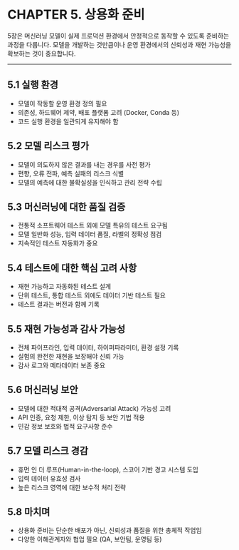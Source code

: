 # CHAPTER 5. 상용화 준비

5장은 머신러닝 모델이 실제 프로덕션 환경에서 안정적으로 동작할 수 있도록 준비하는 과정을 다룹니다. 모델을 개발하는 것만큼이나 운영 환경에서의 신뢰성과 재현 가능성을 확보하는 것이 중요합니다.

---

## 5.1 실행 환경

- 모델이 작동할 운영 환경 정의 필요
- 의존성, 하드웨어 제약, 배포 플랫폼 고려 (Docker, Conda 등)
- 코드 실행 환경을 일관되게 유지해야 함

## 5.2 모델 리스크 평가

- 모델이 의도하지 않은 결과를 내는 경우를 사전 평가
- 편향, 오류 전파, 예측 실패의 리스크 식별
- 모델의 예측에 대한 불확실성을 인식하고 관리 전략 수립

## 5.3 머신러닝에 대한 품질 검증

- 전통적 소프트웨어 테스트 외에 모델 특유의 테스트 요구됨
- 모델 일반화 성능, 입력 데이터 품질, 라벨의 정확성 점검
- 지속적인 테스트 자동화가 중요

## 5.4 테스트에 대한 핵심 고려 사항

- 재현 가능하고 자동화된 테스트 설계
- 단위 테스트, 통합 테스트 외에도 데이터 기반 테스트 필요
- 테스트 결과는 버전과 함께 기록

## 5.5 재현 가능성과 감사 가능성

- 전체 파이프라인, 입력 데이터, 하이퍼파라미터, 환경 설정 기록
- 실험의 완전한 재현을 보장해야 신뢰 가능
- 감사 로그와 메타데이터 보존 중요

## 5.6 머신러닝 보안

- 모델에 대한 적대적 공격(Adversarial Attack) 가능성 고려
- API 인증, 요청 제한, 이상 탐지 등 보안 기법 적용
- 민감 정보 보호와 법적 요구사항 준수

## 5.7 모델 리스크 경감

- 휴먼 인 더 루프(Human-in-the-loop), 스코어 기반 경고 시스템 도입
- 입력 데이터 유효성 검사
- 높은 리스크 영역에 대한 보수적 처리 전략

## 5.8 마치며

- 상용화 준비는 단순한 배포가 아닌, 신뢰성과 품질을 위한 총체적 작업임
- 다양한 이해관계자와 협업 필요 (QA, 보안팀, 운영팀 등)
